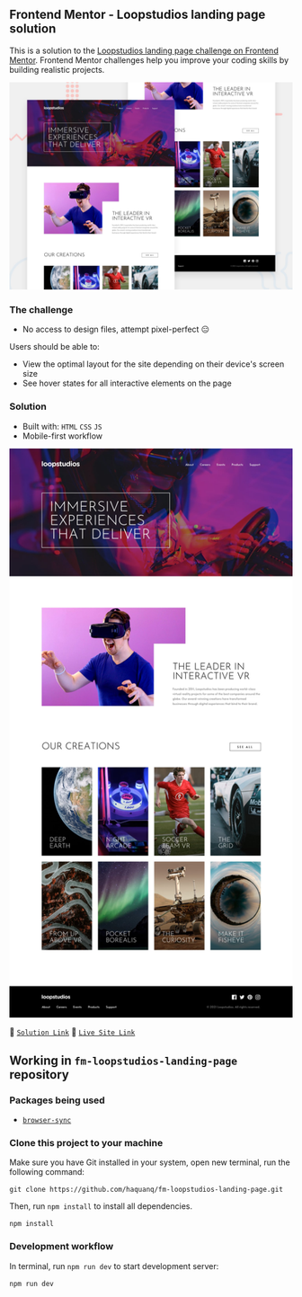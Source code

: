 ## Frontend Mentor - Loopstudios landing page solution

This is a solution to the [Loopstudios landing page challenge on Frontend Mentor](https://www.frontendmentor.io/challenges/loopstudios-landing-page-N88J5Onjw). Frontend Mentor challenges help you improve your coding skills by building realistic projects.

![](./.docs/design/desktop-preview.jpg)

### The challenge

- No access to design files, attempt pixel-perfect 😑

Users should be able to:

- View the optimal layout for the site depending on their device's screen size
- See hover states for all interactive elements on the page

### Solution

- Built with: `HTML` `CSS` `JS`
- Mobile-first workflow

![](./.docs/design/desktop-design.jpg)

:link: [`Solution Link`]() :link: [`Live Site Link`]()

## Working in `fm-loopstudios-landing-page` repository

### Packages being used

- [`browser-sync`](https://github.com/BrowserSync/browser-sync)

### Clone this project to your machine

Make sure you have Git installed in your system, open new terminal, run the following command:

```
git clone https://github.com/haquanq/fm-loopstudios-landing-page.git
```

Then, run `npm install` to install all dependencies.

```
npm install
```

### Development workflow

In terminal, run `npm run dev` to start development server:

```
npm run dev
```
